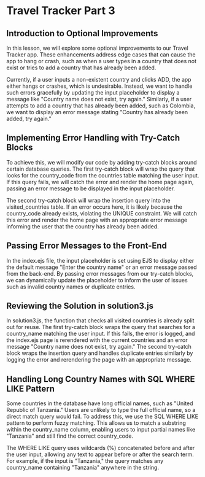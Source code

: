 # Travel Tracker Part 3

## Introduction to Optional Improvements

In this lesson, we will explore some optional improvements to our Travel Tracker app. These enhancements address edge cases that can cause the app to hang or crash, such as when a user types in a country that does not exist or tries to add a country that has already been added.

Currently, if a user inputs a non-existent country and clicks ADD, the app either hangs or crashes, which is undesirable. Instead, we want to handle such errors gracefully by updating the input placeholder to display a message like "Country name does not exist, try again." Similarly, if a user attempts to add a country that has already been added, such as Colombia, we want to display an error message stating "Country has already been added, try again."

## Implementing Error Handling with Try-Catch Blocks

To achieve this, we will modify our code by adding try-catch blocks around certain database queries. The first try-catch block will wrap the query that looks for the country_code from the countries table matching the user input. If this query fails, we will catch the error and render the home page again, passing an error message to be displayed in the input placeholder.

The second try-catch block will wrap the insertion query into the visited_countries table. If an error occurs here, it is likely because the country_code already exists, violating the UNIQUE constraint. We will catch this error and render the home page with an appropriate error message informing the user that the country has already been added.

## Passing Error Messages to the Front-End

In the index.ejs file, the input placeholder is set using EJS to display either the default message "Enter the country name" or an error message passed from the back-end. By passing error messages from our try-catch blocks, we can dynamically update the placeholder to inform the user of issues such as invalid country names or duplicate entries.

## Reviewing the Solution in solution3.js

In solution3.js, the function that checks all visited countries is already split out for reuse. The first try-catch block wraps the query that searches for a country_name matching the user input. If this fails, the error is logged, and the index.ejs page is rerendered with the current countries and an error message "Country name does not exist, try again." The second try-catch block wraps the insertion query and handles duplicate entries similarly by logging the error and rerendering the page with an appropriate message.

## Handling Long Country Names with SQL WHERE LIKE Pattern

Some countries in the database have long official names, such as "United Republic of Tanzania." Users are unlikely to type the full official name, so a direct match query would fail. To address this, we use the SQL WHERE LIKE pattern to perform fuzzy matching. This allows us to match a substring within the country_name column, enabling users to input partial names like "Tanzania" and still find the correct country_code.

The WHERE LIKE query uses wildcards (%) concatenated before and after the user input, allowing any text to appear before or after the search term. For example, if the input is "Tanzania," the query matches any country_name containing "Tanzania" anywhere in the string.

